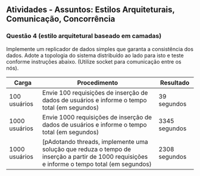 ## Atividades - Assuntos: Estilos Arquiteturais, Comunicação, Concorrência

### Questão 4 (estilo arquitetural baseado em camadas)
Implemente um replicador de dados simples que garanta a consistência dos dados. Adote a topologia do sistema distribuído ao lado para isto e teste conforme instruções abaixo. (Utilize socket para comunicação entre os nós).

| Carga | Procedimento | Resultado |
| ------ | ------ | ------ |
| 100 usuários | Envie 100 requisições de inserção de dados de usuários e informe o tempo total (em segundos) | 39 segundos |
| 1000 usuários | Envie 1000 requisições de inserção de dados de usuários e informe o tempo total (em segundos) | 3345 segundos |
| 1000 usuários | [pAdotando threads, implemente uma solução que reduza o tempo de inserção a partir de 1000 requisições e informe o tempo total (em segundos) | 2308 segundos |

